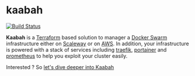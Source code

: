 # kaabah

[![Build Status](https://travis-ci.org/kalisio/kaabah.png?branch=master)](https://travis-ci.org/kalisio/kaabah)

<b>Kaabah</b> is a [Terraform](https://www.terraform.io/) based solution to manager a [Docker Swarm](https://docs.docker.com/engine/swarm/) infrastructure either on [Scaleway](https://www.scaleway.com/) or on [AWS](https://aws.amazon.com). In addition, your infrastructure is powered with a stack of services including [traefik](https://traefik.io/), [portainer](https://portainer.io/) and [prometheus](https://prometheus.io/) to help you exploit your cluster easily.

Interested ? So [let's dive deeper into Kaabah](./docs/README.md)

